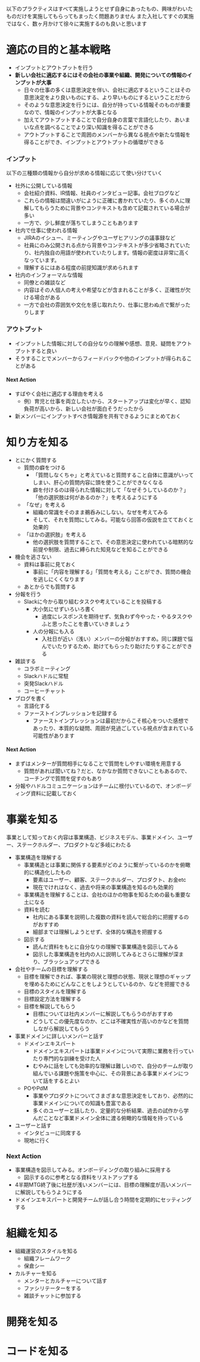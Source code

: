 以下のプラクティスはすべて実施しようとせず自身にあったもの、興味がわいたものだけを実施してもらってもまったく問題ありません また入社してすぐの実施ではなく、数ヶ月かけて徐々に実施するのも良いと思います

# 適応の目的と基本戦略

- インプットとアウトプットを行う
- **新しい会社に適応するにはその会社の事業や組織、開発についての情報のインプットが大事**
    - 日々の仕事の多くは意思決定を伴い、会社に適応するということはその意思決定をより良いものにする、より早いものにするということだから
    - そのような意思決定を行うには、自分が持っている情報そのものが重要なので、情報のインプットが大事となる
    - 加えてアウトプットすることで自分自身の言葉で言語化したり、あいまいな点を調べることでより深い知識を得ることができる
    - アウトプットすることで周囲のメンバーから異なる視点や新たな情報を得ることができ、インプットとアウトプットの循環ができる

### インプット

以下の三種類の情報から自分が求める情報に応じて使い分けていく

- 社外に公開している情報
    - 会社紹介資料、IR情報、社員のインタビュー記事。会社ブログなど
    - これらの情報は間違いがにように正確に書かれていたり、多くの人に理解してもらうために背景やコンテキストも含めて記載されている場合が多い
    - 一方で、少し鮮度が落ちてしまうこともあります
- 社内で仕事に使われる情報
    - JIRAのイシュー、ミーティングやユーザヒアリングの議事録など
    - 社員にのみ公開される点から背景やコンテキストが多少省略されていたり、社内独自の用語が使われていたりします。情報の密度は非常に高くなっています。
    - 理解するにはある程度の前提知識が求められます
- 社内のインフォーマルな情報
    - 同僚との雑談など
    - 内容はその人個人の考えや希望などが含まれることが多く、正確性が欠ける場合がある
    - 一方で会社の雰囲気や文化を感じ取れたり、仕事に思わぬ点で繋がったりします

### アウトプット

- インプットした情報に対しての自分なりの理解や感想、意見、疑問をアウトプットすると良い
- そうすることでメンバーからフィードバックや他のインプットが得られることがある

#### Next Action

- すばやく会社に適応する理由を考える
    - 例）育児と仕事を両立したいから、スタートアップは変化が早く、認知負荷が高いから、新しい会社が面白そうだったから
- 新メンバーにインプットすべき情報源を共有できるようにまとめておく

# 知り方を知る

- とにかく質問する
    - 質問の癖をつける
        - 「質問しなくちゃ」と考えていると質問すること自体に意識がいってしまい、肝心の質問内容に頭を使うことができなくなる
        - 癖を付けるのは得られた情報に対して「なぜそうしているのか？」「他の選択肢は何があるのか？」を考えるようにする
    - 「なぜ」を考える
        - 組織の常識をそのまま鵜呑みにしない。なぜを考えてみる
        - そして、それを質問にしてみる。可能なら回答の仮説を立てておくと効果的
    - 「ほかの選択肢」を考える
        - 他の選択肢を質問することで、その意思決定に使われている暗黙的な前提や制限、過去に縛られた知見などを知ることができる
- 機会を逃さない
    - 資料は事前に見ておく
        - 事前に「内容を理解する」「質問を考える」ことができ、質問の機会を逃しにくくなります
    - あとからでも質問する
- 分報を行う
    - Slackに今から取り組むタスクや考えていることを投稿する
        - 大小気にせずいろいろ書く
            - 過度にレスポンスを期待せず、気負わず今やった・やるタスクやふと思ったことを書いていきましょう
        - 人の分報にも入る
            - 入社日が近い（浅い）メンバーの分報がおすすめ。同じ課題で悩んでいたりするため、助けてもらったり助けたりすることができる
- 雑談する
    - コラボミーティング
    - Slackハドルに常駐
    - 突発Slackハドル
    - コーヒーチャット
- ブログを書く
    - 言語化する
    - ファーストインプレッションを記録する
        - ファーストインプレッションは最初だからこそ核心をついた感想であったり、本質的な疑問、周囲が見過ごしている視点が含まれている可能性があります

#### Next Action

- まずはメンターが質問相手になることで質問をしやすい環境を用意する
    - 質問があれば聞いてね？だと、なかなか質問できないこともあるので、コーチングで質問を促すのもあり
- 分報やハドルコミュニケーションはチームに根付いているので、オンボーディング資料に記載しておく

# 事業を知る

事業として知っておく内容は事業構造、ビジネスモデル、事業ドメイン、ユーザー、ステークホルダー、プロダクトなど多岐にわたる

- 事業構造を理解する
    - 事業構造とは事業に関係する要素がどのように繋がっているのかを俯瞰的に構造化したもの
        - 要素はユーザー、顧客、ステークホルダー、プロダクト、お金etc
        - 現在でけれはなく、過去や将来の事業構造を知るのも効果的
    - 事業構造を理解することは、会社のほかの物事を知るための最も重要な土になる
    - 資料を読む
        - 社内にある事業を説明した複数の資料を読んで総合的に把握するのがおすすめ
        - 細部までは理解しようとせず、全体的な構造を把握する
    - 図示する
        - 読んだ資料をもとに自分なりの理解で事業構造を図示してみる
        - 図示した事業構造を社内の人に説明してみるとさらに理解が深まり、ブラッシュアップできる
- 会社やチームの目標を理解する
    - 目標を理解できれば、事業の現状と理想の状態、現状と理想のギャップを埋めるためにどんなことをしようとしているのか、などを把握できる
    - 目標のスタイルを理解する
    - 目標設定方法を理解する
    - 目標を解説してもらう
        - 目標については社内メンバーに解説してもらうのがおすすめ
        - どうしてこの優先度なのか、どこは不確実性が高いのかなどを質問しながら解説してもらう
- 事業ドメインに詳しいメンバーと話す
    - ドメインエキスパート
        - ドメインエキスパートは事業ドメインについて実際に業務を行っていたり専門的な訓練を受けた人
        - むやみに話をしても効率的な理解は難しいので、自分のチームが取り組んでいる課題や施策を中心に、その背景にある事業ドメインについて話をするとよい
    - POやPdM
        - 事業やプロダクトについてさまざまな意思決定をしており、必然的に事業ドメインについての知識も豊富である
        - 多くのユーザーと話したり、定量的な分析結果、過去の試作から学んだことなど事業ドメイン全体に渡る俯瞰的な情報を持っている
- ユーザーと話す
    - インタビューに同席する
    - 現地に行く

### Next Action

- 事業構造を図示してみる。オンボーディングの取り組みに採用する
    - 図示するのに参考となる資料をリストアップする
- 4半期MTG終了後に社歴が浅いメンバーには、目標の理解度が高いメンバーに解説してもらうようにする
- ドメインエキスパートと開発チームが話し合う時間を定期的にセッティングする

# 組織を知る
- 組織運営のスタイルを知る
  - 組織フレームワーク
  - 保倉シー
- カルチャーを知る
  - メンターとカルチャーについて話す
  - ファシリテーターをする
  - 雑談チャットに参加する



# 開発を知る

# コードを知る

